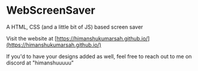 # WebScreenSaver
A HTML, CSS (and a little bit of JS) based screen saver

Visit the website at [https://himanshukumarsah.github.io/](https://himanshukumarsah.github.io/)

If you'd to have your designs added as well, feel free to reach out to me on discord at "himanshuuuuu"

